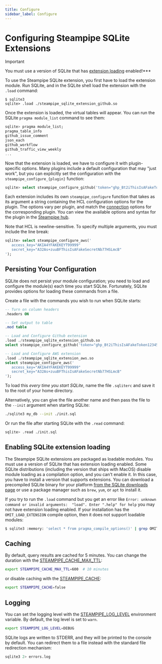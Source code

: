 ```yaml
---
title: Configure
sidebar_label: Configure
---
```



# Configuring Steampipe SQLite Extensions

> [!IMPORTANT]
> You must use a version of SQLite that has [extension loading](#enabling-sqlite-extension-loading) enabled!***

To use the Steampipe SQLite extension, you first have to load the extension module.  Run SQLite, and in the SQLite shell load the extension with the `.load` command:
```
$ sqlite3
sqlite> .load ./steampipe_sqlite_extension_github.so
```

Once the extension is loaded, the virtual tables will appear.  You can run the SQLite `pragma module_list` command to see them:
```sql
sqlite> pragma module_list;
pragma_table_info
github_issue_comment
json_each
github_workflow
github_traffic_view_weekly
...
```


Now that the extension is loaded, we have to configure it with plugin-specific options.  Many plugins include a default configuration that may "just work", but you can explicitly set the configuration with the `steampipe_configure_{plugin}` function:

```sql
sqlite> select steampipe_configure_github('token="ghp_Bt2iThisIsAFakeToken1234567"');
```

Each extension includes its own `steampipe_configure` function that takes as its argument a string containing the HCL configuration options for the plugin.  The options vary per plugin, and match the [connection](https://steampipe.io/docs/managing/connections) options for the corresponding plugin.  You can view the available options and syntax for the plugin in the [Steampipe hub](https://hub.steampipe.io/plugins).  

Note that HCL is newline-sensitive.  To specify multiple arguments, you must include the line break:
```sql
sqlite> select steampipe_configure_aws('
   access_key="AKIA4YFAKEKEYT99999"
   secret_key="A32As+zuuBFThisIsAFakeSecretNb77HSLmcB"
');
```


## Persisting Your Configuration
SQLite does not persist your module configuration; you need to load and configure the module(s) each time you start SQLite.  Fortunately, SQLite provides options for loading these commands from a file.

Create a file with the commands you wish to run when SQLite starts:  

```sql
-- Turn on column headers
.headers ON

-- Set output to table
.mod table

-- Load and Configure Github extension
.load ./steampipe_sqlite_extension_github.so
select steampipe_configure_github('token="ghp_Bt2iThisIsAFakeToken1234567"');

-- Load and Configure AWS extension
.load ./steampipe_sqlite_extension_aws.so
select steampipe_configure_aws('
   access_key="AKIA4YFAKEKEYT99999"
   secret_key="A32As+zuuBFThisIsAFakeSecretNb77HSLmcB"
');

```

To load this *every time you start SQLite*, name the file `.sqliterc` and save it to the root of your home directory.

Alternatively, you can give the file another name and then pass the file to the `--init` argument when starting SQLite:

```bash
./sqlite3 my_db --init ./init.sql
```

Or run the file after starting SQLite with the `.read` command:
```bash
sqlite> .read ./init.sql
```



## Enabling SQLite extension loading

The Steampipe SQLite extensions are packaged as loadable modules.  You must use a version of SQLite that has extension loading enabled. Some SQLite distributions (including the version that ships with MacOS) disable module loading as a compilation option, and you can't enable it.  In this case, you have to install a version that supports extensions.  You can download a precompiled SQLite binary for your platform [from the SQLite downloads page](https://www.sqlite.org/download.html) or use a package manager such as `brew`, `yum`, or `apt` to install it.


If you try to run the `.load` command but you get an error like `Error: unknown command or invalid arguments:  "load". Enter ".help" for help` you may not have extension loading enabled.  If your installation has the `OMIT_LOAD_EXTENSION` compile option, then it does not support loadable modules:
```bash
$ sqlite3 :memory: 'select * from pragma_compile_options()' | grep OMIT_LOAD_EXTENSION
```


## Caching
By default, query results are cached for 5 minutes. You can change the duration with the [STEAMPIPE_CACHE_MAX_TTL](/docs/reference/env-vars/steampipe_cache_max_ttl):

```bash
export STEAMPIPE_CACHE_MAX_TTL=600  # 10 minutes
```

or disable caching with the [STEAMPIPE_CACHE](/docs/reference/env-vars/steampipe_cache):
```bash
export STEAMPIPE_CACHE=false
```


## Logging
You can set the logging level with the [STEAMPIPE_LOG_LEVEL](/docs/reference/env-vars/steampipe_log) environment variable.  By default, the log level is set to `warn`.

```bash
export STEAMPIPE_LOG_LEVEL=DEBUG
```

SQLite logs are written to STDERR, and they will be printed to the console by default.  You can redirect them to a file instead with the standard file redirection mechanism:

```bash
sqlite3 2> errors.log
```